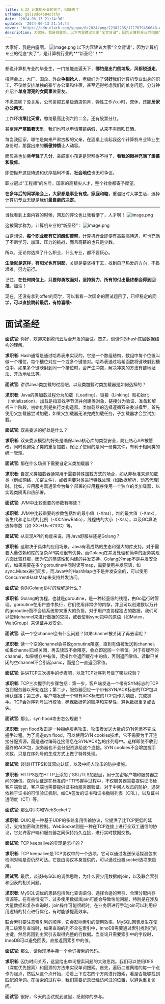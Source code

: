```yaml
---
title: 5.22 计算机专业的爽了，彻底爽了
urlname: gals8do4o84olthy
date: '2024-06-13 21:14:36'
updated: '2024-06-13 21:14:44'
cover: 'https://cdn.nlark.com/yuque/0/2024/png/22382235/1717079456648-e357efbf-620e-45b8-a8a7-36704278fba3.png'
description: 大家好，我是白露啊。以下内容建议大家“全文背诵“，因为计算机专业的彻底“爽了”，是计算机行业的“新圣经”！都说计算机专业的毕业生，一门技能走遍天下，哪怕是出门倒垃圾，风都绕道走。 招聘会上，大厂、国企、外企争相抢人，老板们为了讨好我们计算机专业出身的职工，不仅给安排单独的豪华办公室和住宿，甚至...
---
```

大家好，我是白露啊。
![image.png](https://oss1.aistar.cool/elog-offer-now/0b6b3df5b2da8b5315e4b12ee49b7020.png)
以下内容建议大家“全文背诵“，因为计算机专业的彻底“爽了”，是计算机行业的**“新圣经”！**

---

都说计算机专业的毕业生，一门技能走遍天下，**哪怕是出门倒垃圾，风都绕道走**。 

招聘会上，大厂、国企、外企**争相抢人**，老板们为了**讨好**我们计算机专业出身的职工，不仅给安排单独的豪华办公室和住宿，甚至还得考虑我们的单身问题，分分钟介绍个**单身漂亮的女同事**做室友。 

不愿意呢？没关系，公司豪掷五星级酒店包月，弹性工作六小时，双休，还能**居家办公两天**。

工作环境**堪比天堂**，缴纳最高比例六险二金，还有股票分红。

甚至连**严寒酷暑天**里，我们也可以申请带薪病假，从来不需风吹日晒。 

每当我回家，哪怕是向来严肃古板的父亲，在酒桌上谈起我这个计算机专业毕业生身份时，那露出来的**骄傲神情**让人动容。

而母亲也仿佛**年轻了几分**，亲戚家小孩更是崇拜得不得了，**看我的眼神充满了羡慕和敬仰**。 

即使抛开这些待遇和优厚福利不讲，**社会地位**也无可争议。

职业冠以“工程师”的名号，国家的高精尖人才，整个社会都寄予厚望。

**在多年后的同学聚会上，大家都是事业有成，家庭和睦**，重温旧时大学生活，选择计算机专业无疑是我们**最自豪的决定**。 

---

当我看到上面内容的时候，网友的评论也让我看懵了，人才啊！
![image.png](https://oss1.aistar.cool/elog-offer-now/277b8a060c075e30c8853cec5c77736c.png)

这被同学称为，计算机专业的“新圣经”：
![image.png](https://oss1.aistar.cool/elog-offer-now/15814e56695f4a79b6747ff878fd0a26.png)

白露想说，**每个职业都有它的酸甜苦辣**，计算机行业即便有高薪高待遇，可也充满了不断学习、加班、压力的挑战，而且高薪的也只是少数。 

所以，无论你选择了什么职业，什么专业，都不要灰心。

**生活就是这样，有阳光也有阴影**，关键是要坚持下去，找到自己热爱的方向，不畏艰难，努力前行。 

记住，**在任何岗位上，只要你勇敢面对，坚持努力，所有的付出最终都会得到回报**。加油！

现在，还没有拿到offer的同学，可以看看一次国企的面试题目了，已经稳定的同学，**可以直接跳转最后，有惊喜哦~**
# 面试圣经
**面试官**: 你好，欢迎来到腾讯云后台开发的面试。首先，谈谈你对hash底层数据结构的理解。

**求职者**: Hash通常是通过哈希表来实现的，它是一个数组结构，数组中每个位置叫做一个槽位，每个槽位对应一个或多个键值对。哈希表通过哈希函数将键映射到槽位中，如果多个键映射到同一个槽位时，会产生冲突，解决冲突的方法有链地址法、开放地址法等。

**面试官**: 讲讲Java类加载的过程吧，以及类加载时类加载器是如何选择的？

**求职者**: Java的类加载过程分为加载（Loading）、链接（Linking）和初始化（Initialization）。加载是指查找字节流并创建类对象，链接分为验证、准备和解析三个阶段，初始化则是执行类构造器。类加载器的选择遵循双亲委派模型，首先使用父加载器尝试加载，如果父加载器无法完成加载任务，子加载器才会尝试加载。

**面试官**: 双亲委派的好处是什么？

**求职者**: 双亲委派模型的好处是确保Java核心库的类型安全，防止核心API被篡改，同时也避免了类的重复加载，保证了使用的是同一份类文件，有利于相同类的统一管理。

**面试官**: 那在什么场景下需要自定义类加载器？

**求职者**: 自定义类加载器通常用于需要特殊加载方式的场合，如从非标准来源加载类（例如网络，加密文件），或者需要对类进行特殊处理（如数据解析，动态代理）时。比如，应用服务器通常会为每个部署的应用程序使用一个独立的类加载器，以实现类隔离和热部署。

**面试官**: JVM中比较重要的参数有哪些？

**求职者**: JVM中比较重要的参数包括堆的最小值（-Xms），堆的最大值（-Xmx），新生代和老年代的比例（-XX:NewRatio），线程栈的大小（-Xss），以及GC算法选择参数（如-XX:+UseG1GC）等。

**面试官**: 从实现API的角度来说，用Java舒服些还是Golang？

**求职者**: 这取决于具体的应用场景。Java有着成熟的生态和强大的库支持，对于需要大量依赖和库的复杂API实现很有优势。而Golang在并发处理和简单的服务实现方面比较舒服，因为它的简洁性和内建的并发支持。Golang的map不是并发安全的，如果需要在多个goroutine中同时读写map，需要使用并发原语，如sync.Mutex进行同步。而Java中的HashMap也不是并发安全的，可以使用ConcurrentHashMap来支持并发访问。

**面试官**: 你对Golang协程的理解是什么？

**求职者**: Golang的协程，也就是goroutine，是一种轻量级的线程，由Go运行时管理。goroutine在用户态中执行，它们使用非常少的内存，并且可以创建数以万计的goroutine而不会给系统带来重大的负担。对于用户态协程独占的数据，我们可以使用channel来进行数据的交换，或者使用sync包中的原语（如Mutex，WaitGroup）来保证并发安全。

**面试官**: 读一个空channel会有什么问题？如果channel被关闭了再去读呢？

**求职者**: 读一个空的channel会导致goroutine阻塞，直到有值被发送到channel。如果channel已经关闭，再去读取不会阻塞，会立即返回一个零值。对于有缓存的channel，如果缓存中有值，读操作会返回缓存中的值，否则返回零值。读取已关闭的空channel不会引起panic，而是会一直返回零值。

**面试官**: 讲讲TCP三次握手的步骤吧，以及TCP对序列号做了哪些校验？

**求职者**: TCP三次握手的步骤包括：第一步，客户端发送一个带有SYN标志的TCP包到服务器以开始连接；第二步，服务器回应一个带有SYN/ACK标志的TCP包以确认连接；第三步，客户端发送一个带有ACK标志的TCP包作为响应，完成握手。TCP会对序列号进行校验，确保数据包的顺序和完整性，避免数据重复或丢失。

**面试官**: 那么，syn flood攻击怎么规避？

**求职者**: syn flood攻击是一种拒绝服务攻击，攻击者发送大量的SYN包但不完成握手过程。为了规避syn flood，可以使用SYN cookies技术，它不需要为半开连接分配资源，而是通过编码连接信息在SYN/ACK包的序列号中。这样即使不收到最终的ACK包，服务器也不会分配资源给这个连接。SYN cookies不会增加握手次数，只是在序列号的生成方式上做了特殊处理。

**面试官**: 谈谈HTTPS和其双向认证，以及中间人攻击的防护措施。

**求职者**: HTTPS是在HTTP上添加了SSL/TLS加密层，用于加密客户端和服务器之间的通信。双向认证是在标准的HTTPS握手过程中，不仅服务器需要提供证书给客户端验证，客户端也需要提供证书给服务器验证。对于中间人攻击的防护，通常依赖于证书的可信验证机制，如CA签发的证书和证书撤销列表（CRL），以及证书透明度（CT）等。

**面试官**: 那么QUIC和WebSocket？

**求职者**: QUIC是一种基于UDP的多路复用传输协议，它提供了比TCP更低的延迟，支持加密和流控制。WebSocket则是一种在TCP连接上进行全双工通信的协议，它允许客户端和服务器之间保持持久连接，进行实时数据交换。

**面试官**: TCP keepalive的实现是怎样的？

**求职者**: TCP keepalive是TCP协议中的一个选项，它可以通过发送保活探测包来检测对端是否仍然可达。它是由协议本身提供的，可以通过设置socket选项来启用。

**面试官**: 最后，谈谈MySQL的调优思路，为什么要少用数据库join，以及联合索引和回表的相关问题。

**求职者**: MySQL调优的思路包括优化查询语句、选择合适的索引、合理分配内存资源等。在有些情况下，过多使用数据库join可能会导致性能问题，特别是在涉及大量数据和复杂查询时，join操作可能很耗时。在业务层进行手动join可以利用应用逻辑的特点进行优化，有时能够提高效率。

联合索引要注意索引列的顺序，它会影响索引的使用效率。MySQL回表发生在使用二级索引查询时，如果查询的列不全在索引中，InnoDB需要通过索引找到行的主键，然后再回到主索引去取得完整的行数据。当查询只需要索引中的字段时，InnoDB可以避免回表，直接返回索引中的值。

**面试官**: 那么，请你现场手撕一个单词搜索的代码。

**求职者**: 因为时间关系，这里给出单词搜索问题的大致思路。我们可以使用DFS（深度优先搜索）和回溯的方法来实现单词搜索。首先，遍历二维网格的每一个点作为起点，然后从这个点开始，沿着上下左右四个方向进行搜索，看是否能够找到匹配的单词。在搜索的过程中，我们需要记录已经访问过的位置，以避免重复访问。

**面试官**: 很好，今天的面试就到这里，感谢你的参与。
